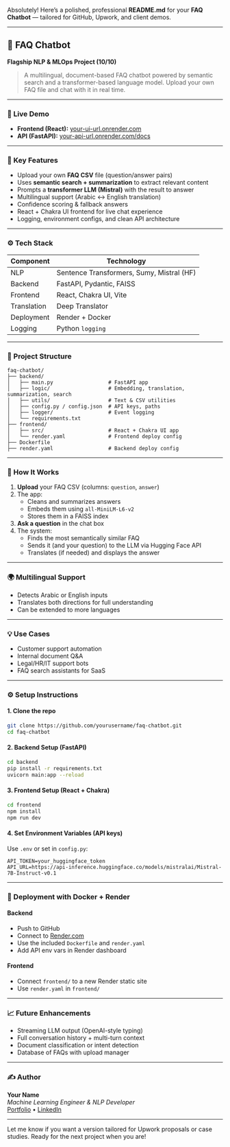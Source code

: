 Absolutely! Here’s a polished, professional **README.md** for your **FAQ Chatbot** — tailored for GitHub, Upwork, and client demos.

---

## 🤖 FAQ Chatbot  
**Flagship NLP & MLOps Project (10/10)**  
> A multilingual, document-based FAQ chatbot powered by semantic search and a transformer-based language model. Upload your own FAQ file and chat with it in real time.

---

### 🚀 Live Demo  
- **Frontend (React):** [your-ui-url.onrender.com](#)  
- **API (FastAPI):** [your-api-url.onrender.com/docs](#)

---

### 🧠 Key Features

- Upload your own **FAQ CSV** file (question/answer pairs)
- Uses **semantic search + summarization** to extract relevant content
- Prompts a **transformer LLM (Mistral)** with the result to answer
- Multilingual support (Arabic ↔ English translation)
- Confidence scoring & fallback answers
- React + Chakra UI frontend for live chat experience
- Logging, environment configs, and clean API architecture

---

### ⚙️ Tech Stack

| Component    | Technology                              |
|--------------|------------------------------------------|
| NLP          | Sentence Transformers, Sumy, Mistral (HF) |
| Backend      | FastAPI, Pydantic, FAISS                 |
| Frontend     | React, Chakra UI, Vite                   |
| Translation  | Deep Translator                          |
| Deployment   | Render + Docker                          |
| Logging      | Python `logging`                         |

---

### 📁 Project Structure

```
faq-chatbot/
├── backend/
│   ├── main.py                  # FastAPI app
│   ├── logic/                   # Embedding, translation, summarization, search
│   ├── utils/                   # Text & CSV utilities
│   ├── config.py / config.json  # API keys, paths
│   ├── logger/                  # Event logging
│   └── requirements.txt
├── frontend/
│   ├── src/                     # React + Chakra UI app
│   └── render.yaml              # Frontend deploy config
├── Dockerfile
├── render.yaml                  # Backend deploy config
```

---

### 🧪 How It Works

1. **Upload** your FAQ CSV (columns: `question`, `answer`)
2. The app:
   - Cleans and summarizes answers
   - Embeds them using `all-MiniLM-L6-v2`
   - Stores them in a FAISS index
3. **Ask a question** in the chat box
4. The system:
   - Finds the most semantically similar FAQ
   - Sends it (and your question) to the LLM via Hugging Face API
   - Translates (if needed) and displays the answer

---

### 🌍 Multilingual Support

- Detects Arabic or English inputs
- Translates both directions for full understanding
- Can be extended to more languages

---

### 💡 Use Cases

- Customer support automation  
- Internal document Q&A  
- Legal/HR/IT support bots  
- FAQ search assistants for SaaS

---

### ⚙️ Setup Instructions

#### 1. Clone the repo
```bash
git clone https://github.com/yourusername/faq-chatbot.git
cd faq-chatbot
```

#### 2. Backend Setup (FastAPI)
```bash
cd backend
pip install -r requirements.txt
uvicorn main:app --reload
```

#### 3. Frontend Setup (React + Chakra)
```bash
cd frontend
npm install
npm run dev
```

#### 4. Set Environment Variables (API keys)
Use `.env` or set in `config.py`:
```env
API_TOKEN=your_huggingface_token
API_URL=https://api-inference.huggingface.co/models/mistralai/Mistral-7B-Instruct-v0.1
```

---

### 🐳 Deployment with Docker + Render

#### Backend
- Push to GitHub
- Connect to [Render.com](https://render.com)
- Use the included `Dockerfile` and `render.yaml`
- Add API env vars in Render dashboard

#### Frontend
- Connect `frontend/` to a new Render static site
- Use `render.yaml` in `frontend/`

---

### 📈 Future Enhancements

- Streaming LLM output (OpenAI-style typing)
- Full conversation history + multi-turn context
- Document classification or intent detection
- Database of FAQs with upload manager

---

### ✍️ Author  
**Your Name**  
_Machine Learning Engineer & NLP Developer_  
[Portfolio](https://yourportfolio.com) • [LinkedIn](https://linkedin.com/in/yourusername)

---

Let me know if you want a version tailored for Upwork proposals or case studies. Ready for the next project when you are!